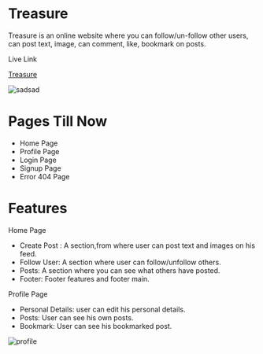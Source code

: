 # Treasure

Treasure is an online website where you can follow/un-follow other users, can post text, image, can comment, like, bookmark on posts.

Live Link

[Treasure](https://treasure-bay.vercel.app/)

![sadsad](https://user-images.githubusercontent.com/101793920/198879652-29aa751f-56e5-463b-8e23-2ac6a530794f.png)

# Pages Till Now

* Home Page
* Profile Page
* Login Page
* Signup Page
* Error 404 Page

# Features
 
  Home Page
  
* Create Post : A section,from where user can post text and images on his feed.
* Follow User: A section where user can follow/unfollow others.
* Posts: A section where you can see what others have posted.
* Footer: Footer features and footer main.

Profile Page
* Personal Details: user can edit his personal details.
* Posts: User can see his own posts.
* Bookmark: User can see his bookmarked post.

![profile](https://user-images.githubusercontent.com/101793920/198880394-b9a0544c-c3f8-4450-b209-9f9230086e98.png)

